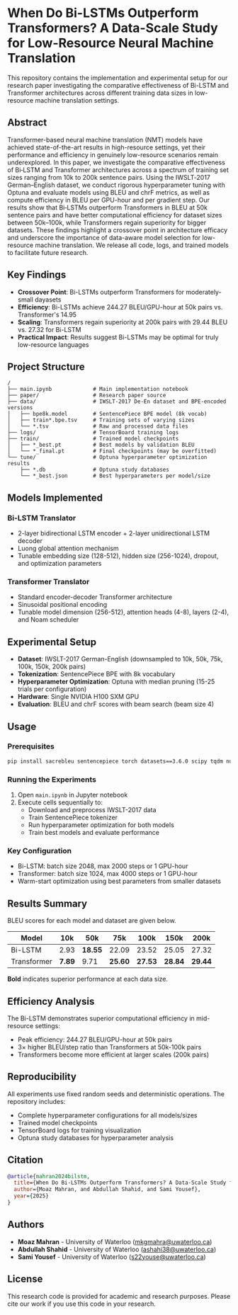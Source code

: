 # When Do Bi-LSTMs Outperform Transformers? A Data-Scale Study for Low-Resource Neural Machine Translation

This repository contains the implementation and experimental setup for our research paper investigating the comparative effectiveness of Bi-LSTM and Transformer architectures across different training data sizes in low-resource machine translation settings.

## Abstract

Transformer-based neural machine translation (NMT) models have achieved state-of-the-art results in high-resource settings, yet their performance and efficiency in genuinely low-resource scenarios remain underexplored. In this paper, we investigate the comparative effectiveness of Bi‑LSTM and Transformer architectures across a spectrum of training set sizes ranging from 10k to 200k sentence pairs. Using the IWSLT‑2017 German–English dataset, we conduct rigorous hyperparameter tuning with Optuna and evaluate models using BLEU and chrF metrics, as well as compute efficiency in BLEU per GPU-hour and per gradient step. Our results show that Bi‑LSTMs outperform Transformers in BLEU at 50k sentence pairs and have better computational efficiency for dataset sizes between 50k–100k, while Transformers regain superiority for bigger datasets. These findings highlight a crossover point in architecture efficacy and underscore the importance of data-aware model selection for low-resource machine translation. We release all code, logs, and trained models to facilitate future research.

## Key Findings

- **Crossover Point**: Bi-LSTMs outperform Transformers for moderately-small dayasets
- **Efficiency**: Bi-LSTMs achieve 244.27 BLEU/GPU-hour at 50k pairs vs. Transformer's 14.95
- **Scaling**: Transformers regain superiority at 200k pairs with 29.44 BLEU vs. 27.32 for Bi-LSTM
- **Practical Impact**: Results suggest Bi-LSTMs may be optimal for truly low-resource languages

## Project Structure

```
/
├── main.ipynb             # Main implementation notebook
├── paper/                 # Research paper source
├── data/                  # IWSLT-2017 De-En dataset and BPE-encoded versions
│   ├── bpe8k.model        # SentencePiece BPE model (8k vocab)
│   ├── train*.bpe.tsv     # Training sets of varying sizes
│   └── *.tsv              # Raw and processed data files
├── logs/                  # TensorBoard training logs
├── train/                 # Trained model checkpoints
│   ├── *_best.pt          # Best models by validation BLEU
│   └── *_final.pt         # Final checkpoints (may be overfitted)
└── tune/                  # Optuna hyperparameter optimization results
    ├── *.db               # Optuna study databases
    └── *_best.json        # Best hyperparameters per model/size
```

## Models Implemented

### Bi-LSTM Translator
- 2-layer bidirectional LSTM encoder + 2-layer unidirectional LSTM decoder
- Luong global attention mechanism
- Tunable embedding size (128-512), hidden size (256-1024), dropout, and optimization parameters

### Transformer Translator
- Standard encoder-decoder Transformer architecture
- Sinusoidal positional encoding
- Tunable model dimension (256-512), attention heads (4-8), layers (2-4), and Noam scheduler

## Experimental Setup

- **Dataset**: IWSLT-2017 German-English (downsampled to 10k, 50k, 75k, 100k, 150k, 200k pairs)
- **Tokenization**: SentencePiece BPE with 8k vocabulary
- **Hyperparameter Optimization**: Optuna with median pruning (15-25 trials per configuration)
- **Hardware**: Single NVIDIA H100 SXM GPU
- **Evaluation**: BLEU and chrF scores with beam search (beam size 4)

## Usage

### Prerequisites
```bash
pip install sacrebleu sentencepiece torch datasets==3.6.0 scipy tqdm numpy tensorboard optuna
```

### Running the Experiments
1. Open `main.ipynb` in Jupyter notebook
2. Execute cells sequentially to:
   - Download and preprocess IWSLT-2017 data
   - Train SentencePiece tokenizer
   - Run hyperparameter optimization for both models
   - Train best models and evaluate performance

### Key Configuration
- Bi-LSTM: batch size 2048, max 2000 steps or 1 GPU-hour
- Transformer: batch size 1024, max 4000 steps or 1 GPU-hour
- Warm-start optimization using best parameters from smaller datasets

## Results Summary
BLEU scores for each model and dataset are given below.

| Model | 10k | 50k | 75k | 100k | 150k | 200k |
|-------|-----|-----|-----|------|------|------|
| Bi-LSTM | 2.93 | **18.55** | 22.09 | 23.52 | 25.05 | 27.32 |
| Transformer | **7.89** | 9.71 | **25.60** | **27.53** | **28.84** | **29.44** |

**Bold** indicates superior performance at each data size.

## Efficiency Analysis

The Bi-LSTM demonstrates superior computational efficiency in mid-resource settings:
- Peak efficiency: 244.27 BLEU/GPU-hour at 50k pairs
- 3× higher BLEU/step ratio than Transformers at 50k-100k pairs
- Transformers become more efficient at larger scales (200k pairs)

## Reproducibility

All experiments use fixed random seeds and deterministic operations. The repository includes:
- Complete hyperparameter configurations for all models/sizes
- Trained model checkpoints
- TensorBoard logs for training visualization
- Optuna study databases for hyperparameter analysis

## Citation

```bibtex
@article{mahran2024bilstm,
  title={When Do Bi-LSTMs Outperform Transformers? A Data-Scale Study for Low-Resource Neural Machine Translation},
  author={Moaz Mahran, and Abdullah Shahid, and Sami Yousef},
  year={2025}
}
```

## Authors

- **Moaz Mahran** - University of Waterloo (mkgmahra@uwaterloo.ca)
- **Abdullah Shahid** - University of Waterloo (ashahi38@uwaterloo.ca)  
- **Sami Yousef** - University of Waterloo (s22youse@uwaterloo.ca)

## License

This research code is provided for academic and research purposes. Please cite our work if you use this code in your research.